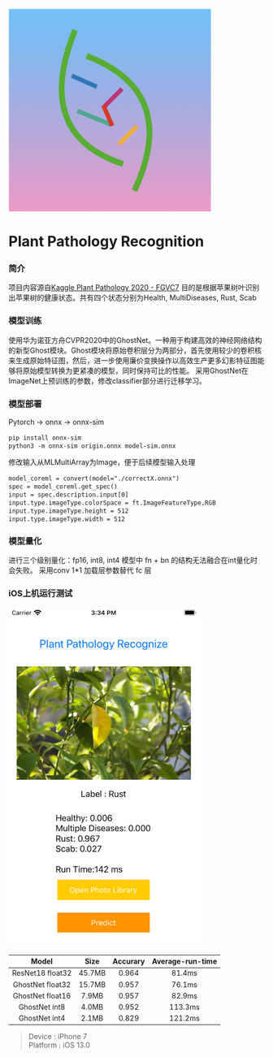 
<img src="./appicon.png"  height="400" width="400">

# Plant Pathology Recognition

### 简介
项目内容源自[Kaggle Plant Pathology 2020 - FGVC7](https://www.kaggle.com/c/plant-pathology-2020-fgvc7) 
目的是根据苹果树叶识别出苹果树的健康状态。共有四个状态分别为Health, MultiDiseases, Rust, Scab

### 模型训练
使用华为诺亚方舟CVPR2020中的GhostNet。一种用于构建高效的神经网络结构的新型Ghost模块。Ghost模块将原始卷积层分为两部分，首先使用较少的卷积核来生成原始特征图，然后，进一步使用廉价变换操作以高效生产更多幻影特征图能够将原始模型转换为更紧凑的模型，同时保持可比的性能。
采用GhostNet在ImageNet上预训练的参数，修改classifier部分进行迁移学习。
### 模型部署
Pytorch -> onnx -> onnx-sim 
```
pip install onnx-sim
python3 -m onnx-sim origin.onnx model-sim.onnx
```
修改输入从MLMultiArray为Image，便于后续模型输入处理
```
model_coreml = convert(model="./correctX.onnx")
spec = model_coreml.get_spec()
input = spec.description.input[0]
input.type.imageType.colorSpace = ft.ImageFeatureType.RGB
input.type.imageType.height = 512
input.type.imageType.width = 512
```
### 模型量化
进行三个级别量化：fp16, int8, int4
模型中 fn + bn 的结构无法融合在int量化时会失败。
采用conv 1*1 加载层参数替代 fc 层

### iOS上机运行测试
<img src="./screen shot.png"  height="667" width="375">

|Model|Size|Accurary|Average-run-time|
|:-:|:-:|:-:|:-:|
|ResNet18 float32|45.7MB| 0.964| 81.4ms|
|GhostNet float32|15.7MB| 0.957|76.1ms|
|GhostNet float16|7.9MB | 0.957|82.9ms|
|GhostNet int8   |4.0MB | 0.952|113.3ms|
|GhostNet int4   |2.1MB | 0.829|121.2ms|
> Device : iPhone 7  
> Platform : iOS 13.0
